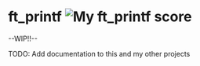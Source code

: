 # ft_printf ![My ft_printf score](https://badge42.vercel.app/api/v2/clhxrw1x7000608mi0kserdz4/project/3098674)

--WIP!!--

TODO: Add documentation to this and my other projects
